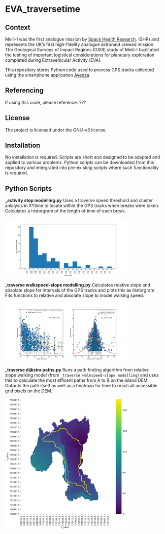# EVA_traversetime

## Context
Meili-I was the first analogue  mission by [Space Health Research](https://spacehealthresearch.com/). (SHR) and represents the UK’s first high-fidelity analogue astronaut crewed mission. The Geological Surveys of Impact Regions (GSIR) study of Meili-I facilitated the testing of important logistical considerations for planetary exploration completed during Extravehicular Activity (EVA). 

This repository stores Python code used to process GPS tracks collected using the smartphone application [Avenza](https://www.avenza.com/avenza-maps/).

## Referencing
If using this code, please reference: ???

## License
The project is licensed under the GNU-v3 license.

## Installation 
No installation is required. Scripts are short and designed to be adapted and applied to various problems. Python scripts can be downloaded from this repository and intergrated into pre-existing scripts where such functionality is required.

## Python Scripts

**_activity stop modelling.py** 
Uses a traverse speed threshold and cluster anlalysis in XYtime to locate within the GPS tracks when breaks were taken. Calculates a historgram of the length of time of each break. 

<img src="https://github.com/ag00dwin/EVA_traversetime/blob/main/_output/_activity%20stop%20modelling_hist.png" width="400">

**_traverse walkspeed-slope modelling.py** 
Calculates relative slope and absolate slope for intervals of the GPS tracks and plots this as historgram. Fits functions to relative and absolate slope to model walking speed. 

<img src="https://github.com/ag00dwin/EVA_traversetime/blob/main/_output/_traverse%20walkspeed-slope%20modelling_plot.png" width="400">

**_traverse dijkstra paths.py** 
Runs a path finding algorithm from relative slope walking model (from ``_traverse walkspeed-slope modelling``) and uses this to calculate the most efficent paths from A to B on the island DEM. Outputs the path itself as well as a heatmap for time to reach all accessible grid pixels on the DEM. 

<img src="https://github.com/ag00dwin/EVA_traversetime/blob/main/_output/da_map_(100%2C%20371)_plot%20annotations.png" width="400">
